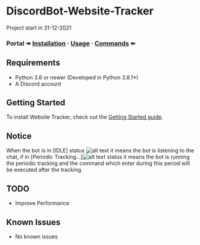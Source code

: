 # DiscordBot-Website-Tracker
Project start in 31-12-2021

### Portal ↠ [Installation](docs/gettingstarted.md#installing-python-package) · [Usage](docs/gettingstarted.md#bot-deployment) · [Commands](docs/gettingstarted.md#bot-commands) ↞

## Requirements
* Python 3.6 or newer (Developed in Python 3.8.1*)
* A Discord account

## Getting Started
To install Website Tracker, check out the [Getting Started guide](docs/gettingstarted.md).

## Notice
When the bot is in [IDLE] status
![alt text](/docs/imgs/discord-bot-state-idle) it means the bot is listening to the chat, if in [Periodic Tracking...]![alt text](/docs/imgs/discord-bot-state-periodic-tracking) status it means the bot is running the periodic tracking and the command which enter during this period will be executed after the tracking.


## TODO
* Improve Performance

## Known Issues
* No known issues
